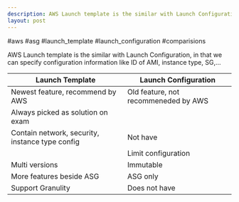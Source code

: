 ```yaml
---
description: AWS Launch template is the similar with Launch Configuration, in that we can specify configuration information like ID of AMI, instance type, SG,...
layout: post
---
```


#aws #asg #launch_template #launch_configuration #comparisions

AWS Launch template is the similar with Launch Configuration, in that we can specify configuration information like ID of AMI, instance type, SG,...

| Launch Template                                 | Launch Configuration                 |
| ----------------------------------------------- | ------------------------------------ |
| Newest feature, recommend by AWS                | Old feature, not recommeneded by AWS |
| Always picked as solution on exam               |                                      |
| Contain network, security, instance type config | Not have                             |
|                                                 | Limit configuration                  |
| Multi versions                                  | Immutable                            |
| More features beside ASG                        | ASG only                             |
| Support Granulity                               | Does not have                |


